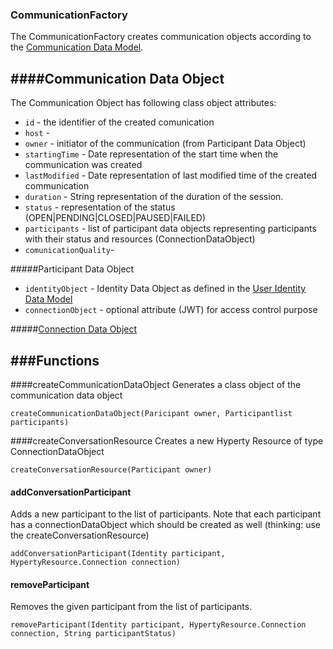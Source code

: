 ### CommunicationFactory

The CommunicationFactory creates communication objects according to the [Communication Data Model](https://github.com/reTHINK-project/architecture/tree/master/docs/datamodel/communication/readme.md). 

####Communication Data Object
--------------------------------------
The Communication Object has following class object attributes:
* ```id``` - the identifier of the created comunication
* ```host``` - 
* ```owner``` - initiator of the communication (from Participant Data Object)
* ```startingTime``` - Date representation of the start time when the communication was created
* ```lastModified``` - Date representation of last modified time of the created communication
* ```duration``` - String representation of the duration of the session.
* ```status``` - representation of the status (OPEN|PENDING|CLOSED|PAUSED|FAILED)
* ```participants``` - list of participant data objects representing participants with their status and resources (ConnectionDataObject)
* ```comunicationQuality```- 


#####Participant Data Object
* ```identityObject``` - Identity Data Object as defined in the [User Identity Data Model](https://github.com/reTHINK-project/architecture/blob/master/docs/datamodel/user-identity/readme.md)
* ```connectionObject``` -  optional attribute (JWT) for access control purpose

#####[Connection Data Object](https://github.com/reTHINK-project/core-framework/blob/master/docs/specs/service-framework/sf_connection_factory.md)

###Functions
-----------------------
####createCommunicationDataObject
Generates a class object of the communication data object
```
createCommunicationDataObject(Paricipant owner, Participantlist participants)
```

####createConversationResource
Creates a new Hyperty Resource of type ConnectionDataObject
```
createConversationResource(Participant owner)
```

#### addConversationParticipant
Adds a new participant to the list of participants. Note that each participant has a connectionDataObject which should be created as well (thinking: use the createConversationResource) 
```
addConversationParticipant(Identity participant, HypertyResource.Connection connection)
```

#### removeParticipant
Removes the given participant from the list of participants.  
```
removeParticipant(Identity participant, HypertyResource.Connection connection, String participantStatus)
```

